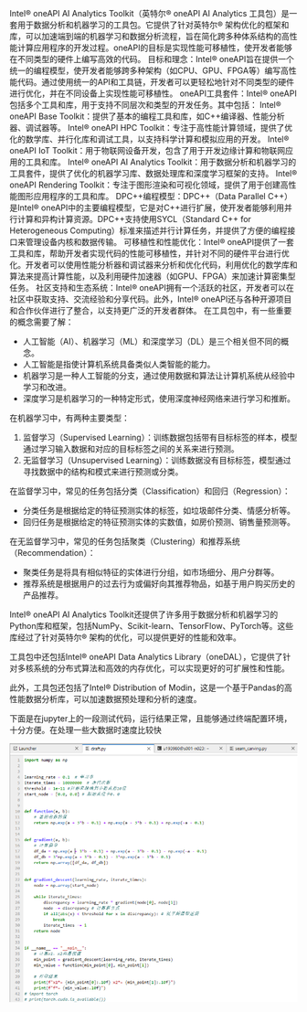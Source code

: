 Intel® oneAPI AI Analytics Toolkit（英特尔® oneAPI AI Analytics 工具包）是一套用于数据分析和机器学习的工具包。它提供了针对英特尔® 架构优化的框架和库，可以加速端到端的机器学习和数据分析流程，旨在简化跨多种体系结构的高性能计算应用程序的开发过程。oneAPI的目标是实现性能可移植性，使开发者能够在不同类型的硬件上编写高效的代码。
目标和理念：Intel® oneAPI旨在提供一个统一的编程模型，使开发者能够跨多种架构（如CPU、GPU、FPGA等）编写高性能代码。通过使用统一的API和工具链，开发者可以更轻松地针对不同类型的硬件进行优化，并在不同设备上实现性能可移植性。
oneAPI工具套件：Intel® oneAPI包括多个工具和库，用于支持不同层次和类型的开发任务。其中包括：
Intel® oneAPI Base Toolkit：提供了基本的编程工具和库，如C++编译器、性能分析器、调试器等。
Intel® oneAPI HPC Toolkit：专注于高性能计算领域，提供了优化的数学库、并行化库和调试工具，以支持科学计算和模拟应用的开发。
Intel® oneAPI IoT Toolkit：用于物联网设备开发，包含了用于开发边缘计算和物联网应用的工具和库。
Intel® oneAPI AI Analytics Toolkit：用于数据分析和机器学习的工具套件，提供了优化的机器学习库、数据处理库和深度学习框架的支持。
Intel® oneAPI Rendering Toolkit：专注于图形渲染和可视化领域，提供了用于创建高性能图形应用程序的工具和库。
DPC++编程模型：DPC++（Data Parallel C++）是Intel® oneAPI中的主要编程模型，它是对C++进行扩展，使开发者能够利用并行计算和异构计算资源。DPC++支持使用SYCL（Standard C++ for Heterogeneous Computing）标准来描述并行计算任务，并提供了方便的编程接口来管理设备内核和数据传输。
可移植性和性能优化：Intel® oneAPI提供了一套工具和库，帮助开发者实现代码的性能可移植性，并针对不同的硬件平台进行优化。开发者可以使用性能分析器和调试器来分析和优化代码，利用优化的数学库和算法来提高计算性能，以及利用硬件加速器（如GPU、FPGA）来加速计算密集型任务。
社区支持和生态系统：Intel® oneAPI拥有一个活跃的社区，开发者可以在社区中获取支持、交流经验和分享代码。此外，Intel® oneAPI还与各种开源项目和合作伙伴进行了整合，以支持更广泛的开发者群体。
在工具包中，有一些重要的概念需要了解：

- 人工智能（AI）、机器学习（ML）和深度学习（DL）是三个相关但不同的概念。
- 人工智能是指使计算机系统具备类似人类智能的能力。
- 机器学习是一种人工智能的分支，通过使用数据和算法让计算机系统从经验中学习和改进。
- 深度学习是机器学习的一种特定形式，使用深度神经网络来进行学习和推断。

在机器学习中，有两种主要类型：

1. 监督学习（Supervised Learning）：训练数据包括带有目标标签的样本，模型通过学习输入数据和对应的目标标签之间的关系来进行预测。
2. 无监督学习（Unsupervised Learning）：训练数据没有目标标签，模型通过寻找数据中的结构和模式来进行预测或分类。

在监督学习中，常见的任务包括分类（Classification）和回归（Regression）：

- 分类任务是根据给定的特征预测实体的标签，如垃圾邮件分类、情感分析等。
- 回归任务是根据给定的特征预测实体的实数值，如房价预测、销售量预测等。

在无监督学习中，常见的任务包括聚类（Clustering）和推荐系统（Recommendation）：

- 聚类任务是将具有相似特征的实体进行分组，如市场细分、用户分群等。
- 推荐系统是根据用户的过去行为或偏好向其推荐物品，如基于用户购买历史的产品推荐。

Intel® oneAPI AI Analytics Toolkit还提供了许多用于数据分析和机器学习的Python库和框架，包括NumPy、Scikit-learn、TensorFlow、PyTorch等。这些库经过了针对英特尔® 架构的优化，可以提供更好的性能和效率。

工具包中还包括Intel® oneAPI Data Analytics Library（oneDAL），它提供了针对多核系统的分布式算法和高效的内存优化，可以实现更好的可扩展性和性能。

此外，工具包还包括了Intel® Distribution of Modin，这是一个基于Pandas的高性能数据分析库，可以加速数据预处理和分析的速度。

下面是在jupyter上的一段测试代码，运行结果正常，且能够通过终端配置环境，十分方便。在处理一些大数据时速度比较快

![image-20230606205637299](image-20230606205637299.png)
